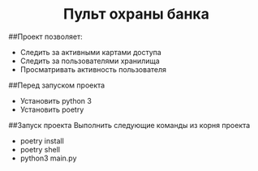 <h1 align="center">Пульт охраны банка</h1>

##Проект позволяет:
- Следить за активными картами доступа
- Следить за пользователями хранилища
- Просматривать активность пользователя

##Перед запуском проекта
- Установить python 3
- Установить poetry

##Запуск проекта
Выполнить следующие команды из корня проекта
- poetry install
- poetry shell
- python3 main.py
